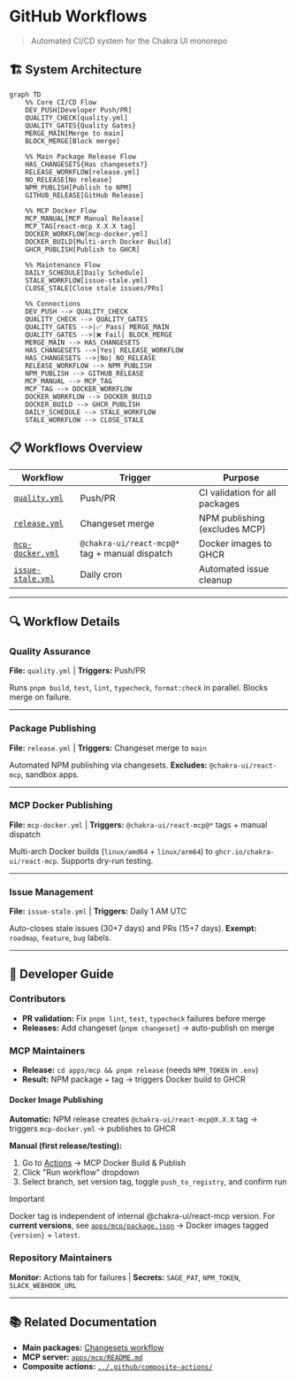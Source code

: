 # GitHub Workflows

> Automated CI/CD system for the Chakra UI monorepo

## 🏗️ System Architecture

```mermaid
graph TD
    %% Core CI/CD Flow
    DEV_PUSH[Developer Push/PR]
    QUALITY_CHECK[quality.yml]
    QUALITY_GATES{Quality Gates}
    MERGE_MAIN[Merge to main]
    BLOCK_MERGE[Block merge]

    %% Main Package Release Flow
    HAS_CHANGESETS{Has changesets?}
    RELEASE_WORKFLOW[release.yml]
    NO_RELEASE[No release]
    NPM_PUBLISH[Publish to NPM]
    GITHUB_RELEASE[GitHub Release]

    %% MCP Docker Flow
    MCP_MANUAL[MCP Manual Release]
    MCP_TAG[react-mcp X.X.X tag]
    DOCKER_WORKFLOW[mcp-docker.yml]
    DOCKER_BUILD[Multi-arch Docker Build]
    GHCR_PUBLISH[Publish to GHCR]

    %% Maintenance Flow
    DAILY_SCHEDULE[Daily Schedule]
    STALE_WORKFLOW[issue-stale.yml]
    CLOSE_STALE[Close stale issues/PRs]

    %% Connections
    DEV_PUSH --> QUALITY_CHECK
    QUALITY_CHECK --> QUALITY_GATES
    QUALITY_GATES -->|✅ Pass| MERGE_MAIN
    QUALITY_GATES -->|❌ Fail| BLOCK_MERGE
    MERGE_MAIN --> HAS_CHANGESETS
    HAS_CHANGESETS -->|Yes| RELEASE_WORKFLOW
    HAS_CHANGESETS -->|No| NO_RELEASE
    RELEASE_WORKFLOW --> NPM_PUBLISH
    NPM_PUBLISH --> GITHUB_RELEASE
    MCP_MANUAL --> MCP_TAG
    MCP_TAG --> DOCKER_WORKFLOW
    DOCKER_WORKFLOW --> DOCKER_BUILD
    DOCKER_BUILD --> GHCR_PUBLISH
    DAILY_SCHEDULE --> STALE_WORKFLOW
    STALE_WORKFLOW --> CLOSE_STALE
```

## 📋 Workflows Overview

| Workflow                                   | Trigger                                        | Purpose                        |
| ------------------------------------------ | ---------------------------------------------- | ------------------------------ |
| [`quality.yml`](#quality-assurance)        | Push/PR                                        | CI validation for all packages |
| [`release.yml`](#package-publishing)       | Changeset merge                                | NPM publishing (excludes MCP)  |
| [`mcp-docker.yml`](#mcp-docker-publishing) | `@chakra-ui/react-mcp@*` tag + manual dispatch | Docker images to GHCR          |
| [`issue-stale.yml`](#issue-management)     | Daily cron                                     | Automated issue cleanup        |

---

## 🔍 Workflow Details

### Quality Assurance

**File:** `quality.yml` | **Triggers:** Push/PR

Runs `pnpm build`, `test`, `lint`, `typecheck`, `format:check` in parallel.
Blocks merge on failure.

---

### Package Publishing

**File:** `release.yml` | **Triggers:** Changeset merge to `main`

Automated NPM publishing via changesets. **Excludes:** `@chakra-ui/react-mcp`,
sandbox apps.

---

### MCP Docker Publishing

**File:** `mcp-docker.yml` | **Triggers:** `@chakra-ui/react-mcp@*` tags +
manual dispatch

Multi-arch Docker builds (`linux/amd64` + `linux/arm64`) to
`ghcr.io/chakra-ui/react-mcp`. Supports dry-run testing.

---

### Issue Management

**File:** `issue-stale.yml` | **Triggers:** Daily 1 AM UTC

Auto-closes stale issues (30+7 days) and PRs (15+7 days). **Exempt:** `roadmap`,
`feature`, `bug` labels.

---

## 🚀 Developer Guide

### Contributors

- **PR validation:** Fix `pnpm lint`, `test`, `typecheck` failures before merge
- **Releases:** Add changeset (`pnpm changeset`) → auto-publish on merge

### MCP Maintainers

- **Release:** `cd apps/mcp && pnpm release` (needs `NPM_TOKEN` in `.env`)
- **Result:** NPM package + tag → triggers Docker build to GHCR

#### Docker Image Publishing

**Automatic:** NPM release creates `@chakra-ui/react-mcp@X.X.X` tag → triggers
`mcp-docker.yml` → publishes to GHCR

**Manual (first release/testing):**

1. Go to [Actions](https://github.com/chakra-ui/chakra-ui/actions) → MCP Docker
   Build & Publish
2. Click "Run workflow" dropdown
3. Select branch, set version tag, toggle `push_to_registry`, and confirm run

> [!IMPORTANT]  
> Docker tag is independent of internal @chakra-ui/react-mcp version. For
> **current versions**, see
> [`apps/mcp/package.json`](../../apps/mcp/package.json) → Docker images tagged
> `{version}` + `latest`.

### Repository Maintainers

**Monitor:** Actions tab for failures | **Secrets:** `SAGE_PAT`, `NPM_TOKEN`,
`SLACK_WEBHOOK_URL`

---

## 📚 Related Documentation

- **Main packages:**
  [Changesets workflow](https://github.com/changesets/changesets)
- **MCP server:** [`apps/mcp/README.md`](../../apps/mcp/README.md)
- **Composite actions:**
  [`../.github/composite-actions/`](../composite-actions/)
